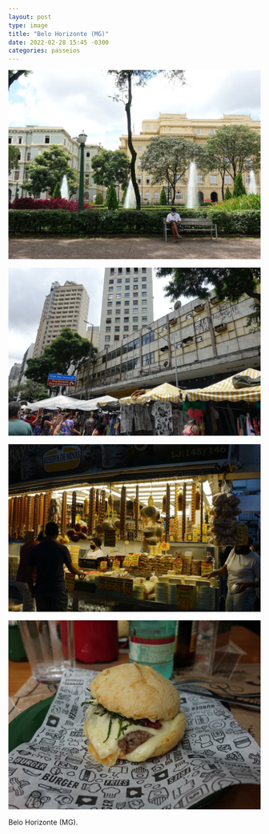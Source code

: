 ```yaml
---
layout: post
type: image
title: "Belo Horizonte (MG)"
date: 2022-02-28 15:45 -0300
categories: passeios
---
```

![Em primeiro plano, homem com camiseta de time, boné e máscara lê algo sentado em um banco. Ao fundo, um jardim, chafarizes e dois prédios históricos, um amarelo e outro azul.](/assets/2022/ORG_DSC07056.JPG)

![Prédios antigos e pixados. Embaixo, vista parcial de barraquinhas de feira e pessoas. No meio, à esquerda, uma placa de trânsito indicando Viad. Sta. Tereza, Pça. Estação e Pça. Liberdade.](/assets/2022/ORG_DSC07018.JPG)

![Foto contra a luz de uma barraca de queijos e geleias no Mercado Central de Belo Horizonte, com uma mulher/funcionária atrás do balcão e silhuetas de dois homens do lado de fora.](/assets/2022/ORG_DSC06996.JPG)

![Close de um pão de queijo com recheio de queijo e costela suína desfiada.](/assets/2022/ORG_DSC07065.JPG)

Belo Horizonte (MG).